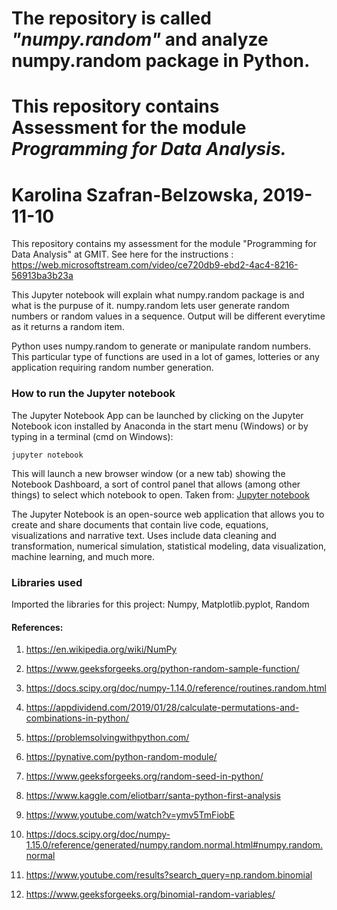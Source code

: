 
# The repository is called ***"numpy.random"*** and analyze numpy.random package in Python. 

# This repository contains Assessment for the module _Programming for Data Analysis._

# Karolina Szafran-Belzowska, 2019-11-10

This repository contains my assessment for the module "Programming for Data Analysis" at GMIT.
See here for the instructions : https://web.microsoftstream.com/video/ce720db9-ebd2-4ac4-8216-56913ba3b23a


This Jupyter notebook will explain what numpy.random package is and what is the purpuse of it. numpy.random lets user generate random numbers or random values in a sequence. Output will be different everytime as it returns a random item.

Python uses numpy.random to generate or manipulate random numbers. This particular type of functions are used in a lot of games, lotteries or any application requiring random number generation.


### How to run the Jupyter notebook
The Jupyter Notebook App can be launched by clicking on the Jupyter Notebook icon installed by Anaconda in the start menu (Windows) or by typing in a terminal (cmd on Windows):
```
jupyter notebook
```
This will launch a new browser window (or a new tab) showing the Notebook Dashboard, a sort of control panel that allows (among other things) to select which notebook to open. Taken from: [Jupyter notebook](https://jupyter-notebook-beginner-guide.readthedocs.io/en/latest/execute.html)


The Jupyter Notebook is an open-source web application that allows you to create and share documents that contain live code, equations, visualizations and narrative text. Uses include data cleaning and transformation, numerical simulation, statistical modeling, data visualization, machine learning, and much more.

### Libraries used
Imported the libraries for this project:  Numpy, Matplotlib.pyplot, Random

#### References:

1. https://en.wikipedia.org/wiki/NumPy

2. https://www.geeksforgeeks.org/python-random-sample-function/

3. https://docs.scipy.org/doc/numpy-1.14.0/reference/routines.random.html

4. https://appdividend.com/2019/01/28/calculate-permutations-and-combinations-in-python/

5. https://problemsolvingwithpython.com/

6. https://pynative.com/python-random-module/

7. https://www.geeksforgeeks.org/random-seed-in-python/

8. https://www.kaggle.com/eliotbarr/santa-python-first-analysis

9. https://www.youtube.com/watch?v=ymv5TmFiobE

10. https://docs.scipy.org/doc/numpy-1.15.0/reference/generated/numpy.random.normal.html#numpy.random.normal

11. https://www.youtube.com/results?search_query=np.random.binomial

12. https://www.geeksforgeeks.org/binomial-random-variables/
